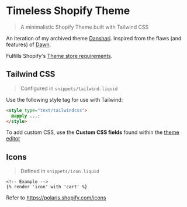 # Timeless Shopify Theme

> A minimalistic Shopify Theme built with Tailwind CSS

An iteration of my archived theme [Danshari](https://github.com/mitchuman/danshari).
Inspired from the flaws (and features) of [Dawn](https://github.com/Shopify/dawn).

Fulfills Shopify's [Theme store requirements](https://shopify.dev/docs/themes/store/requirements).

## Tailwind CSS

> Configured in `snippets/tailwind.liquid`

Use the following style tag for use with Tailwind:

```html
<style type="text/tailwindcss">
  @apply ...;
</style>
```

To add custom CSS, use the **Custom CSS fields** found within the [theme editor](https://shopify.dev/docs/themes/tools/online-editor)

## Icons

> Defined in `snippets/icon.liquid`

```liquid
<!-- Example -->
{% render 'icon' with 'cart' %}
```

Refer to https://polaris.shopify.com/icons
